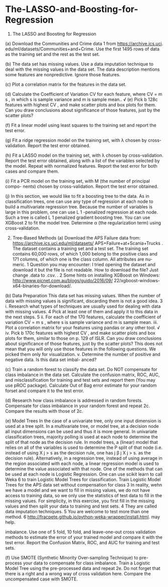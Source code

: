 # The-LASSO-and-Boosting-for-Regression


1. The LASSO and Boosting for Regression

(a) Download the Communities and Crime data 1 from https://archive.ics.uci.
edu/ml/datasets/Communities+and+Crime. Use the first 1495 rows of data as
the training set and the rest as the test set.

(b) The data set has missing values. Use a data imputation technique to deal with
the missing values in the data set. The data description mentions some features
are nonpredictive. Ignore those features.

(c) Plot a correlation matrix for the features in the data set.

(d) Calculate the Coefficient of Variation CV for each feature, where CV = m s , in
which s is sample variance and m is sample mean..
√
(e) Pick b 128c features with highest CV , and make scatter plots and box plots for
them. Can you draw conclusions about significance of those features, just by the
scatter plots?

(f) Fit a linear model using least squares to the training set and report the test error.

(g) Fit a ridge regression model on the training set, with λ chosen by cross-validation.
Report the test error obtained.

(h) Fit a LASSO model on the training set, with λ chosen by cross-validation. Report
the test error obtained, along with a list of the variables selected by the model.
Repeat with normalized features. Report the test error for both cases and compare
them.

(i) Fit a PCR model on the training set, with M (the number of principal compo-
nents) chosen by cross-validation. Report the test error obtained.

(j) In this section, we would like to fit a boosting tree to the data. As in classification
trees, one can use any type of regression at each node to build a multivariate
regression tree. Because the number of variables is large in this problem, one
can use L 1 -penalized regression at each node. Such a tree is called L 1 penalized
gradient boosting tree. You can use XGBoost 2 to fit the model tree. Determine
α (the regularization term) using cross-validation.

2. Tree-Based Methods
(a) Download the APS Failure data from: https://archive.ics.uci.edu/ml/datasets/
APS+Failure+at+Scania+Trucks . The dataset contains a training set and a test
set. The training set contains 60,000 rows, of which 1,000 belong to the positive
class and 171 columns, of which one is the class column. All attributes are nu-
meric.
1
Question you may encounter: I tried opening the dataset and download it but the file is not readable.
How to download the file? Just change .data to .csv. .
2
Some hints on installing XGBoost on Windows: http://www.picnet.com.au/blogs/guido/2016/09/
22/xgboost-windows-x64-binaries-for-download/.

(b) Data Preparation
This data set has missing values. When the number of data with missing values
is significant, discarding them is not a good idea. 3
i. Research what types of techniques are usually used for dealing with data with
missing values. 4 Pick at least one of them and apply it to this data in the
next steps. 5
ii. For each of the 170 features, calculate the coefficient of variation CV = m s ,
where s is sample variance and m is sample mean.
iii. Plot a correlation matrix for your features using pandas or any other tool.
√
iv. Pick b 170c features with highest CV , and make scatter plots and box plots
for them, similar to those on p. 129 of ISLR. Can you draw conclusions about
significance of those features, just by the scatter plots? This does not mean
that you will only use those features in the following questions. We picked
them only for visualization.
v. Determine the number of positive and negative data. Is this data set imbal-
anced?

(c) Train a random forest to classify the data set. Do NOT compensate for class
imbalance in the data set. Calculate the confusion matrix, ROC, AUC, and
misclassification for training and test sets and report them (You may use pROC
package). Calculate Out of Bag error estimate for your random forset and compare
it to the test error.

(d) Research how class imbalance is addressed in random forests. Compensate for
class imbalance in your random forest and repeat 2c. Compare the results with
those of 2c.

(e) Model Trees
In the case of a univariate tree, only one input dimension is used at a tree split.
In a multivariate tree, or model tree, at a decision node all input dimensions can
be used and thus it is more general. In univariate classification trees, majority
polling is used at each node to determine the split of that node as the decision
rule. In model trees, a (linear) model that relies on all of the variables is used
to determine the
P split of that node (i.e. instead of using X j > s as the decision
rule, one has j β j X j > s. as the decision rule). Alternatively, in a regression
tree, instead of using average in the region associated with each node, a linear
regression model is used to determine the value associated with that node.
One of the methods that can be used at each node is Logistic Regression. One
can use scikit learn to call Weka 6 to train Logistic Model Trees for classification.
Train Logistic Model Trees for the APS data set without compensation for class
3
In reality, wehn we have a model and we want to fill in missing values, we do not have access to training
data, so we only use the statistics of test data to fill in the missing values. For simplicity, in this exercise,
you first fill in the missing values and then split your data to training and test sets.
4
They are called data imputation techniques.
5
You are welcome to test more than one method.
6
http://fracpete.github.io/python-weka-wrapper/install.html. may help.

imbalance. Use one of 5 fold, 10 fold, and leave-one-out cross validation methods
to estimate the error of your trained model and compare it with the test error.
Report the Confusion Matrix, ROC, and AUC for training and test sets.

(f) Use SMOTE (Synthetic Minority Over-sampling Technique) to pre-process your
data to compensate for class imbalance. Train a Logistic Model Tree using the
pre-processed data and repeat 2e. Do not forget that there is a right and a wrong
way of cross validation here. Compare the uncompensated case with SMOTE.
